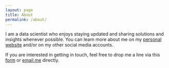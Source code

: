 ```yaml
---
layout: page
title: About
permalink: /about/
---
```


I am a data scientist who enjoys staying updated and sharing solutions and insights whenever possible. You can learn more about me on my <a href="www.romanofoti.com/about.html" > personal website</a> and/or on my other social media accounts. 

If you are interested in getting in touch, feel free to drop me a line via this <a href="www.romanofoti.com/contact.html" >form</a> or [email me](mailto:foti.romano@gmail.com) directly.

<script>
  (function(i,s,o,g,r,a,m){i['GoogleAnalyticsObject']=r;i[r]=i[r]||function(){
  (i[r].q=i[r].q||[]).push(arguments)},i[r].l=1*new Date();a=s.createElement(o),
  m=s.getElementsByTagName(o)[0];a.async=1;a.src=g;m.parentNode.insertBefore(a,m)
  })(window,document,'script','https://www.google-analytics.com/analytics.js','ga');

  ga('create', 'UA-101907146-1', 'auto');
  ga('send', 'pageview');

</script>

